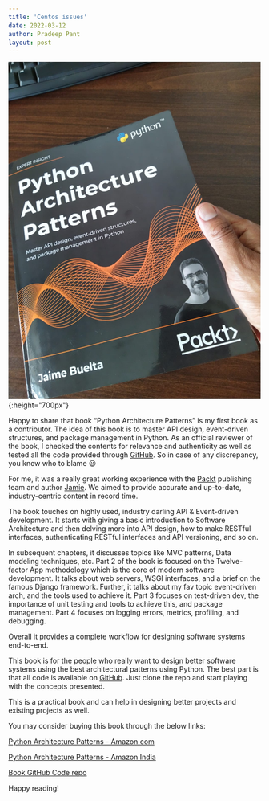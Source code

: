 ```yaml
---
title: 'Centos issues'
date: 2022-03-12
author: Pradeep Pant
layout: post
---
```


![](/data/images/python_arch_book.jpeg){:height="700px"}


Happy to share that book “Python Architecture Patterns” is my first book as a contributor. The idea of this book is to master API design, event-driven structures, and package management in Python. As an official reviewer of the book, I checked the contents for relevance and authenticity as well as tested all the code provided through [GitHub](https://github.com/PacktPublishing/Python-Architecture-Patterns). So in case of any discrepancy, you know who to blame :smiley:

For me, it was a really great working experience with the [Packt](https://www.packtpub.com/) publishing team and author [Jamie](https://www.linkedin.com/in/jaime-buelta-27305817/). We aimed to provide accurate and up-to-date, industry-centric content in record time.

The book touches on highly used, industry darling API & Event-driven development. It starts with giving a basic introduction to Software Architecture and then delving more into API design, how to make RESTful interfaces, authenticating RESTful interfaces and API versioning, and so on.

In subsequent chapters, it discusses topics like MVC patterns, Data modeling techniques, etc. Part 2 of the book is focused on the Twelve-factor App methodology which is the core of modern software development. It talks about web servers, WSGI interfaces, and a brief on the famous Django framework. Further, it talks about my fav topic event-driven arch, and the tools used to achieve it. Part 3 focuses on test-driven dev, the importance of unit testing and tools to achieve this, and package management. Part 4 focuses on logging errors, metrics, profiling, and debugging.

Overall it provides a complete workflow for designing software systems end-to-end.

This book is for the people who really want to design better software systems using the best architectural patterns using Python. The best part is that all code is available on [GitHub](https://github.com/PacktPublishing/Python-Architecture-Patterns). Just clone the repo and start playing with the concepts presented.

This is a practical book and can help in designing better projects and existing projects as well.

You may consider buying this book through the below links:

[Python Architecture Patterns - Amazon.com](https://www.amazon.com/gp/product/1801819998/ref=ox_sc_act_title_1?smid=ATVPDKIKX0DER&psc=1)

[Python Architecture Patterns - Amazon India](https://www.amazon.in/Python-Architecture-Patterns-event-driven-structures/dp/1801819998/ref=sr_1_4?keywords=Python+Architecture+Patterns&qid=1643604120&sr=8-4)

[Book GitHub Code repo](https://github.com/PacktPublishing/Python-Architecture-Patterns) 


Happy reading!

